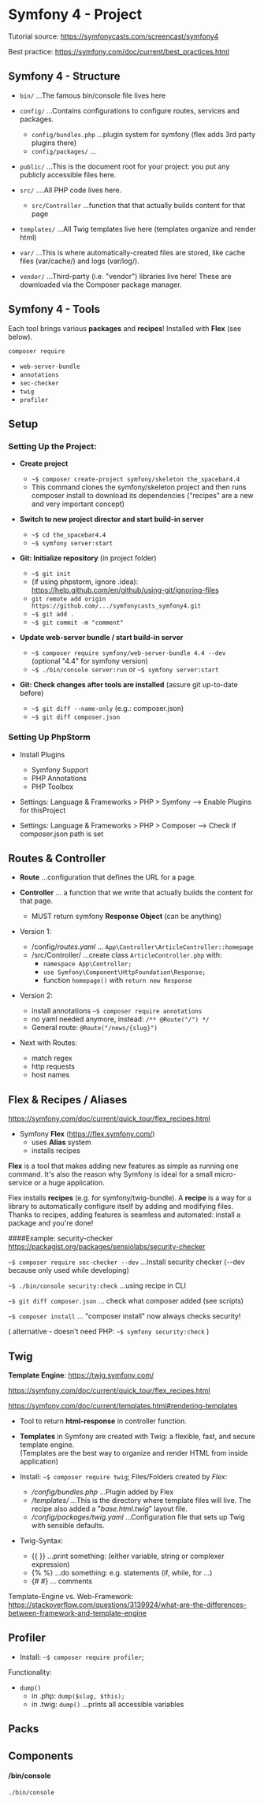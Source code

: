 # Symfony 4 - Project
Tutorial source: https://symfonycasts.com/screencast/symfony4

Best practice: https://symfony.com/doc/current/best_practices.html

## Symfony 4 - Structure

+ `bin/` ...The famous bin/console file lives here 

+ `config/` ...Contains configurations to configure routes, services and packages.
    + `config/bundles.php`  ...plugin system for symfony (flex adds 3rd party plugins there) 
    + `config/packages/` ...
+ `public/` ...This is the document root for your project: you put any publicly accessible files here.

+ `src/` ....All PHP code lives here.
    + `src/Controller`  ...function that that actually builds content for that page

+ `templates/` ...All Twig templates live here (templates organize and render html)

+ `var/` ...This is where automatically-created files are stored, 
      like cache files (var/cache/) and logs (var/log/).
      
+ `vendor/` ...Third-party (i.e. "vendor") libraries live here! 
      These are downloaded via the Composer package manager.
      
## Symfony 4 - Tools
Each tool brings various **packages** and **recipes**! Installed with **Flex** (see below).

`composer require  `

* `web-server-bundle`
* `annotations` 
* `sec-checker` 
* `twig` 
* `profiler` 

## Setup
### Setting Up the Project:

* **Create project**
    * `~$ composer create-project symfony/skeleton the_spacebar4.4`
    * This command clones the symfony/skeleton project and then runs composer install to download its 
    dependencies ("recipes" are a new and very important concept)


* **Switch to new project director and start build-in server**
    * `~$ cd the_spacebar4.4`
    * `~$ symfony server:start`

* **Git: Initialize repository** (in project folder)
    * `~$ git init `
    * (if using phpstorm, ignore .idea): https://help.github.com/en/github/using-git/ignoring-files
    * `git remote add origin https://github.com/.../symfonycasts_symfony4.git`
    * `~$ git add .`
    * `~$ git commit -m "comment"` 

* **Update web-server bundle / start build-in server**
    * `~$ composer require symfony/web-server-bundle 4.4 --dev`    
    (optional "4.4" for symfony version)
    * `~$ ./bin/console server:run` or `~$ symfony server:start`
    
* **Git: Check changes after tools are installed** (assure git up-to-date before)  
    * `~$ git diff --name-only` (e.g.: composer.json)
    * `~$ git diff composer.json`  
    
    
### Setting Up PhpStorm
* Install Plugins
    * Symfony Support
    * PHP Annotations
    * PHP Toolbox
    
* Settings: Language & Frameworks > PHP > Symfony  --> Enable Plugins for thisProject
* Settings: Language & Frameworks > PHP > Composer --> Check if composer.json path is set



## Routes & Controller
* **Route** ...configuration that defines the URL for a page.
* **Controller** ... a function that we write that actually builds the content for that page.
    * MUST return symfony **Response Object** (can be anything)

* Version 1:
    * /config/*routes.yaml*  ... `App\Controller\ArticleController::homepage`
    * /src/Controller/ ...create class `ArticleController.php` with:
        * `namespace App\Controller;`
        * `use Symfony\Component\HttpFoundation\Response;`
        * function `homepage()` with `return new Response`
        
* Version 2:
    * install annotations `~$ composer require annotations`
    * no yaml needed anymore, instead: `/** @Route("/") */`
    * General route: `@Route("/news/{slug}")`
    
* Next with Routes: 
    * match regex
    * http requests
    * host names

## Flex & Recipes / Aliases
https://symfony.com/doc/current/quick_tour/flex_recipes.html
* Symfony **Flex** (https://flex.symfony.com/)
    * uses **Alias** system
    * installs recipes
    
**Flex** is a tool that makes adding new features as simple as running one command. It's also the reason why 
Symfony is ideal for a small micro-service or a huge application.
    
    
Flex installs **recipes** (e.g. for symfony/twig-bundle). A **recipe** is a way for a library 
to automatically configure itself by adding and modifying files. Thanks to recipes, adding features is 
seamless and automated: install a package and you're done!


####Example: security-checker
https://packagist.org/packages/sensiolabs/security-checker

`~$ composer require sec-checker --dev` ...Install security checker (--dev because only used while developing)


`~$ ./bin/console security:check` ...using recipe in CLI

`~$ git diff composer.json`  ... check what composer added (see scripts)

`~$ composer install`        ... "composer install" now always checks security!
 
( alternative - doesn't need PHP: `~$ symfony security:check` )


## Twig

**Template Engine**:  https://twig.symfony.com/

https://symfony.com/doc/current/quick_tour/flex_recipes.html

https://symfony.com/doc/current/templates.html#rendering-templates

+ Tool to return **html-response** in controller function.
+ **Templates** in Symfony are created with Twig: a flexible, fast, and secure template engine.  
(Templates are the best way to organize and render HTML from inside application)

+ Install: `~$ composer require twig`; Files/Folders created by *Flex*:
    + */config/bundles.php* ...Plugin added by Flex
    + */templates/*  ...This is the directory where template files will live. The recipe also added a 
    "*base.html.twig*" layout file.
    + */config/packages/twig.yaml* ...Configuration file that sets up Twig with sensible defaults.

+ Twig-Syntax:
    + {{ }}  ...print something: (either variable, string or complexer expression)
    + {% %} ...do something: e.g. statements (if, while, for ...)
    + {# #} ... comments
    
Template-Engine vs. Web-Framework: 
https://stackoverflow.com/questions/3139924/what-are-the-differences-between-framework-and-template-engine

## Profiler

+ Install: `~$ composer require profiler`;

Functionality:
+ `dump()` 
    + in .php: `dump($slug, $this);` 
    + in .twig: `dump()`  ...prints all accessible variables 

## Packs


## Components
#### /bin/console
`./bin/console`